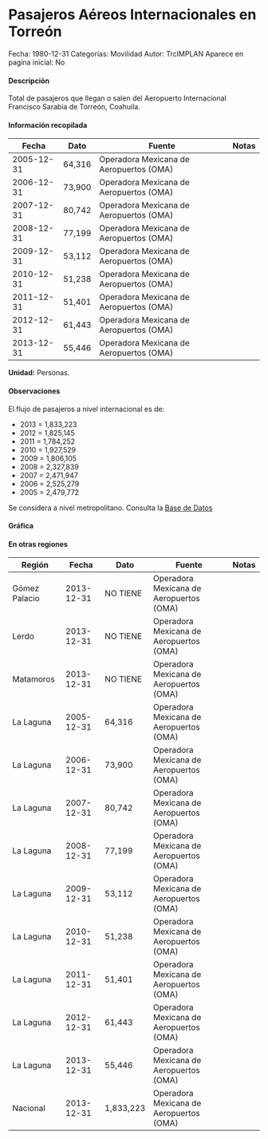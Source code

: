 Pasajeros Aéreos Internacionales en Torreón
=====

Fecha: 1980-12-31
Categorías: Movilidad
Autor: TrcIMPLAN
Aparece en pagina inicial: No

#### Descripción

Total de pasajeros que llegan o salen del Aeropuerto Internacional Francisco Sarabia de Torreón, Coahuila.

#### Información recopilada

<table class="table table-hover table-bordered matriz">
<thead>
<tr>
<th>Fecha</th>
<th>Dato</th>
<th>Fuente</th>
<th>Notas</th>
</tr>
</thead>
<tbody>
<tr>
<td>2005-12-31</td>
<td class="derecha">64,316</td>
<td>Operadora Mexicana de Aeropuertos (OMA)</td>
<td></td>
</tr>
<tr>
<td>2006-12-31</td>
<td class="derecha">73,900</td>
<td>Operadora Mexicana de Aeropuertos (OMA)</td>
<td></td>
</tr>
<tr>
<td>2007-12-31</td>
<td class="derecha">80,742</td>
<td>Operadora Mexicana de Aeropuertos (OMA)</td>
<td></td>
</tr>
<tr>
<td>2008-12-31</td>
<td class="derecha">77,199</td>
<td>Operadora Mexicana de Aeropuertos (OMA)</td>
<td></td>
</tr>
<tr>
<td>2009-12-31</td>
<td class="derecha">53,112</td>
<td>Operadora Mexicana de Aeropuertos (OMA)</td>
<td></td>
</tr>
<tr>
<td>2010-12-31</td>
<td class="derecha">51,238</td>
<td>Operadora Mexicana de Aeropuertos (OMA)</td>
<td></td>
</tr>
<tr>
<td>2011-12-31</td>
<td class="derecha">51,401</td>
<td>Operadora Mexicana de Aeropuertos (OMA)</td>
<td></td>
</tr>
<tr>
<td>2012-12-31</td>
<td class="derecha">61,443</td>
<td>Operadora Mexicana de Aeropuertos (OMA)</td>
<td></td>
</tr>
<tr>
<td>2013-12-31</td>
<td class="derecha">55,446</td>
<td>Operadora Mexicana de Aeropuertos (OMA)</td>
<td></td>
</tr>
</tbody>
</table>

<b>Unidad:</b> Personas.

#### Observaciones

El flujo de pasajeros a nivel internacional es de:

- 2013 = 1,833,223
- 2012 = 1,825,145
- 2011 = 1,784,252
- 2010 = 1,927,529
- 2009 = 1,806,105
- 2008 = 2,327,839
- 2007 = 2,471,947
- 2006 = 2,525,279
- 2005 = 2,479,772

Se considera a nivel metropolitano. Consulta la [Base de Datos](http://www.oma.aero/es/aeropuertos/trfico-de-pasajeros/)

#### Gráfica

<div id="Morrisxfqzlhao" class="grafica"></div>
<script>
new Morris.Line({
element: 'Morrisxfqzlhao',
data: [{ fecha: '2005-12-31', dato: 64316 },{ fecha: '2006-12-31', dato: 73900 },{ fecha: '2007-12-31', dato: 80742 },{ fecha: '2008-12-31', dato: 77199 },{ fecha: '2009-12-31', dato: 53112 },{ fecha: '2010-12-31', dato: 51238 },{ fecha: '2011-12-31', dato: 51401 },{ fecha: '2012-12-31', dato: 61443 },{ fecha: '2013-12-31', dato: 55446 }],
xkey: 'fecha',
ykeys: ['dato'],
labels: ['Dato'],
lineColors: ['#FF5B02'],
xLabelFormat: function(d) { return d.getDate()+'/'+(d.getMonth()+1)+'/'+d.getFullYear(); },
dateFormat: function(ts) { var d = new Date(ts); return d.getDate() + '/' + (d.getMonth() + 1) + '/' + d.getFullYear(); }
});
</script>

#### En otras regiones

<table class="table table-hover table-bordered matriz">
<thead>
<tr>
<th>Región</th>
<th>Fecha</th>
<th>Dato</th>
<th>Fuente</th>
<th>Notas</th>
</tr>
</thead>
<tbody>
<tr>
<td>Gómez Palacio</td>
<td>2013-12-31</td>
<td class="centrado">NO TIENE</td>
<td>Operadora Mexicana de Aeropuertos (OMA)</td>
<td></td>
</tr>
<tr>
<td>Lerdo</td>
<td>2013-12-31</td>
<td class="centrado">NO TIENE</td>
<td>Operadora Mexicana de Aeropuertos (OMA)</td>
<td></td>
</tr>
<tr>
<td>Matamoros</td>
<td>2013-12-31</td>
<td class="centrado">NO TIENE</td>
<td>Operadora Mexicana de Aeropuertos (OMA)</td>
<td></td>
</tr>
<tr>
<td>La Laguna</td>
<td>2005-12-31</td>
<td class="derecha">64,316</td>
<td>Operadora Mexicana de Aeropuertos (OMA)</td>
<td></td>
</tr>
<tr>
<td>La Laguna</td>
<td>2006-12-31</td>
<td class="derecha">73,900</td>
<td>Operadora Mexicana de Aeropuertos (OMA)</td>
<td></td>
</tr>
<tr>
<td>La Laguna</td>
<td>2007-12-31</td>
<td class="derecha">80,742</td>
<td>Operadora Mexicana de Aeropuertos (OMA)</td>
<td></td>
</tr>
<tr>
<td>La Laguna</td>
<td>2008-12-31</td>
<td class="derecha">77,199</td>
<td>Operadora Mexicana de Aeropuertos (OMA)</td>
<td></td>
</tr>
<tr>
<td>La Laguna</td>
<td>2009-12-31</td>
<td class="derecha">53,112</td>
<td>Operadora Mexicana de Aeropuertos (OMA)</td>
<td></td>
</tr>
<tr>
<td>La Laguna</td>
<td>2010-12-31</td>
<td class="derecha">51,238</td>
<td>Operadora Mexicana de Aeropuertos (OMA)</td>
<td></td>
</tr>
<tr>
<td>La Laguna</td>
<td>2011-12-31</td>
<td class="derecha">51,401</td>
<td>Operadora Mexicana de Aeropuertos (OMA)</td>
<td></td>
</tr>
<tr>
<td>La Laguna</td>
<td>2012-12-31</td>
<td class="derecha">61,443</td>
<td>Operadora Mexicana de Aeropuertos (OMA)</td>
<td></td>
</tr>
<tr>
<td>La Laguna</td>
<td>2013-12-31</td>
<td class="derecha">55,446</td>
<td>Operadora Mexicana de Aeropuertos (OMA)</td>
<td></td>
</tr>
<tr>
<td>Nacional</td>
<td>2013-12-31</td>
<td class="derecha">1,833,223</td>
<td>Operadora Mexicana de Aeropuertos (OMA)</td>
<td></td>
</tr>
</tbody>
</table>

